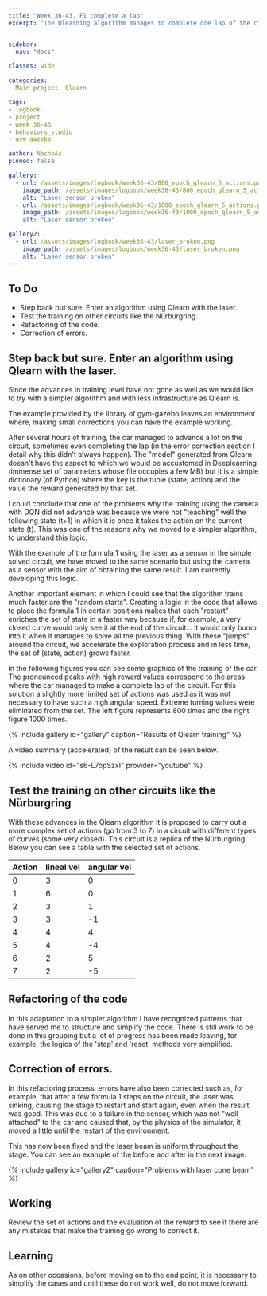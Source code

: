 ```yaml
---
title: "Week 36-43. F1 complete a lap"
excerpt: "The Qlearning algorithm manages to complete one lap of the circuit."


sidebar:
  nav: "docs"

classes: wide

categories:
- Main project. Qlearn

tags:
- logbook
- project
- week 36-43
- behaviors_studio
- gym_gazebo

author: NachoAz
pinned: false

gallery:
  - url: /assets/images/logbook/week36-43/800_epoch_qlearn_5_actions.png
    image_path: /assets/images/logbook/week36-43/800_epoch_qlearn_5_actions.png
    alt: "Laser sensor broken"
  - url: /assets/images/logbook/week36-43/1000_epoch_qlearn_5_actions.png
    image_path: /assets/images/logbook/week36-43/1000_epoch_qlearn_5_actions.png
    alt: "Laser sensor broken"

gallery2:
  - url: /assets/images/logbook/week36-43/laser_broken.png
    image_path: /assets/images/logbook/week36-43/laser_broken.png
    alt: "Laser sensor broken"
---
```


## To Do

- Step back but sure. Enter an algorithm using Qlearn with the laser.
- Test the training on other circuits like the Nürburgring.
- Refactoring of the code.
- Correction of errors.

## Step back but sure. Enter an algorithm using Qlearn with the laser.

Since the advances in training level have not gone as well as we would like to try with a simpler algorithm and with less infrastructure as Qlearn is.

The example provided by the library of gym-gazebo leaves an environment where, making small corrections you can have the example working.

After several hours of training, the car managed to advance a lot on the circuit, sometimes even completing the lap (in the error correction section I detail why this didn't always happen). The "model" generated from Qlearn doesn't have the aspect to which we would be accustomed in Deeplearning (immense set of parameters whose file occupies a few MB) but it is a simple dictionary (of Python) where the key is the tuple (state, action) and the value the reward generated by that set.

I could conclude that one of the problems why the training using the camera with DQN did not advance was because we were not "teaching" well the following state (t+1) in which it is once it takes the action on the current state (t). This was one of the reasons why we moved to a simpler algorithm, to understand this logic.

With the example of the formula 1 using the laser as a sensor in the simple solved circuit, we have moved to the same scenario but using the camera as a sensor with the aim of obtaining the same result. I am currently developing this logic.

Another important element in which I could see that the algorithm trains much faster are the "random starts". Creating a logic in the code that allows to place the formula 1 in certain positions makes that each "restart" enriches the set of state in a faster way because if, for example, a very closed curve would only see it at the end of the circuit... it would only bump into it when it manages to solve all the previous thing. With these "jumps" around the circuit, we accelerate the exploration process and in less time, the set of (state, action) grows faster.

In the following figures you can see some graphics of the training of the car. The pronounced peaks with high reward values correspond to the areas where the car managed to make a complete lap of the circuit. For this solution a slightly more limited set of actions was used as it was not necessary to have such a high angular speed. Extreme turning values were eliminated from the set. The left figure represents 800 times and the right figure 1000 times.

{% include gallery id="gallery" caption="Results of Qlearn training" %}

A video summary (accelerated) of the result can be seen below.

{% include video id="s6-L7opSzxI" provider="youtube" %}

## Test the training on other circuits like the Nürburgring

With these advances in the Qlearn algorithm it is proposed to carry out a more complex set of actions (go from 3 to 7) in a circuit with different types of curves (some very closed). This circuit is a replica of the Nürburgring. Below you can see a table with the selected set of actions.

| Action | lineal vel | angular vel |
| ------ | ----------- | ------------ |
| 0      | 3           | 0            |
| 1      | 6           | 0            |
| 2      | 3           | 1            |
| 3      | 3           | -1           |
| 4      | 4           | 4            |
| 5      | 4           | -4           |
| 6      | 2           | 5            |
| 7      | 2           | -5           |

## Refactoring of the code

In this adaptation to a simpler algorithm I have recognized patterns that have served me to structure and simplify the code. There is still work to be done in this grouping but a lot of progress has been made leaving, for example, the logics of the 'step' and 'reset' methods very simplified.

## Correction of errors.

In this refactoring process, errors have also been corrected such as, for example, that after a few formula 1 steps on the circuit, the laser was sinking, causing the stage to restart and start again, even when the result was good. This was due to a failure in the sensor, which was not "well attached" to the car and caused that, by the physics of the simulator, it moved a little until the restart of the environment.

This has now been fixed and the laser beam is uniform throughout the stage. You can see an example of the before and after in the next image.

{% include gallery id="gallery2" caption="Problems with laser cone beam" %}

## Working

Review the set of actions and the evaluation of the reward to see if there are any mistakes that make the training go wrong to correct it.

## Learning

As on other occasions, before moving on to the end point, it is necessary to simplify the cases and until these do not work well, do not move forward.